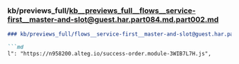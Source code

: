 ### kb/previews_full/kb__previews_full__flows__service-first__master-and-slot@guest.har.part084.md.part002.md

```md
### kb/previews_full/flows__service-first__master-and-slot@guest.har.part084.md (part 002)

```md
l": "https://n958200.alteg.io/success-order.module-3WIB7L7H.js",
     
```

```

```
